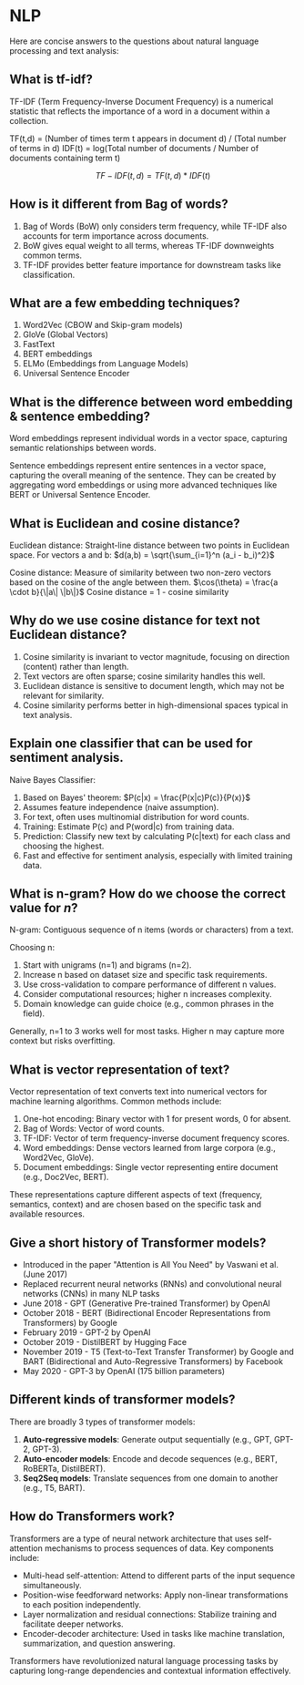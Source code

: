 # NLP

Here are concise answers to the questions about natural language processing and text analysis:

## What is tf-idf?

TF-IDF (Term Frequency-Inverse Document Frequency) is a numerical statistic that reflects the importance of a word in a document within a collection.

TF(t,d) = (Number of times term t appears in document d) / (Total number of terms in d)
IDF(t) = log(Total number of documents / Number of documents containing term t)

$$TF-IDF(t,d) = TF(t,d) * IDF(t)$$

## How is it different from Bag of words?

1. Bag of Words (BoW) only considers term frequency, while TF-IDF also accounts for term importance across documents.
2. BoW gives equal weight to all terms, whereas TF-IDF downweights common terms.
3. TF-IDF provides better feature importance for downstream tasks like classification.

## What are a few embedding techniques?

1. Word2Vec (CBOW and Skip-gram models)
2. GloVe (Global Vectors)
3. FastText
4. BERT embeddings
5. ELMo (Embeddings from Language Models)
6. Universal Sentence Encoder

## What is the difference between word embedding & sentence embedding?

Word embeddings represent individual words in a vector space, capturing semantic relationships between words.

Sentence embeddings represent entire sentences in a vector space, capturing the overall meaning of the sentence. They can be created by aggregating word embeddings or using more advanced techniques like BERT or Universal Sentence Encoder.

## What is Euclidean and cosine distance?

Euclidean distance: Straight-line distance between two points in Euclidean space.
For vectors a and b: $d(a,b) = \sqrt{\sum_{i=1}^n (a_i - b_i)^2}$

Cosine distance: Measure of similarity between two non-zero vectors based on the cosine of the angle between them.
$\cos(\theta) = \frac{a \cdot b}{\|a\| \|b\|}$
Cosine distance = 1 - cosine similarity

## Why do we use cosine distance for text not Euclidean distance?

1. Cosine similarity is invariant to vector magnitude, focusing on direction (content) rather than length.
2. Text vectors are often sparse; cosine similarity handles this well.
3. Euclidean distance is sensitive to document length, which may not be relevant for similarity.
4. Cosine similarity performs better in high-dimensional spaces typical in text analysis.

## Explain one classifier that can be used for sentiment analysis.

Naive Bayes Classifier:

1. Based on Bayes' theorem: $P(c|x) = \frac{P(x|c)P(c)}{P(x)}$
2. Assumes feature independence (naive assumption).
3. For text, often uses multinomial distribution for word counts.
4. Training: Estimate P(c) and P(word|c) from training data.
5. Prediction: Classify new text by calculating P(c|text) for each class and choosing the highest.
6. Fast and effective for sentiment analysis, especially with limited training data.

## What is n-gram? How do we choose the correct value for $n$?

N-gram: Contiguous sequence of n items (words or characters) from a text.

Choosing n:
1. Start with unigrams (n=1) and bigrams (n=2).
2. Increase n based on dataset size and specific task requirements.
3. Use cross-validation to compare performance of different n values.
4. Consider computational resources; higher n increases complexity.
5. Domain knowledge can guide choice (e.g., common phrases in the field).

Generally, n=1 to 3 works well for most tasks. Higher n may capture more context but risks overfitting.

## What is vector representation of text?

Vector representation of text converts text into numerical vectors for machine learning algorithms. Common methods include:

1. One-hot encoding: Binary vector with 1 for present words, 0 for absent.
2. Bag of Words: Vector of word counts.
3. TF-IDF: Vector of term frequency-inverse document frequency scores.
4. Word embeddings: Dense vectors learned from large corpora (e.g., Word2Vec, GloVe).
5. Document embeddings: Single vector representing entire document (e.g., Doc2Vec, BERT).

These representations capture different aspects of text (frequency, semantics, context) and are chosen based on the specific task and available resources.

## Give a short history of Transformer models?
- Introduced in the paper "Attention is All You Need" by Vaswani et al. (June 2017)
- Replaced recurrent neural networks (RNNs) and convolutional neural networks (CNNs) in many NLP tasks
- June 2018 - GPT (Generative Pre-trained Transformer) by OpenAI
- October 2018 - BERT (Bidirectional Encoder Representations from Transformers) by Google
- February 2019 - GPT-2 by OpenAI
- October 2019 - DistilBERT by Hugging Face
- November 2019 - T5 (Text-to-Text Transfer Transformer) by Google and BART (Bidirectional and Auto-Regressive Transformers) by Facebook
- May 2020 - GPT-3 by OpenAI (175 billion parameters)

## Different kinds of transformer models?

There are broadly 3 types of transformer models:
1. **Auto-regressive models**: Generate output sequentially (e.g., GPT, GPT-2, GPT-3).
2. **Auto-encoder models**: Encode and decode sequences (e.g., BERT, RoBERTa, DistilBERT).
3. **Seq2Seq models**: Translate sequences from one domain to another (e.g., T5, BART).







## How do Transformers work?

Transformers are a type of neural network architecture that uses self-attention mechanisms to process sequences of data. Key components include:
- Multi-head self-attention: Attend to different parts of the input sequence simultaneously.
- Position-wise feedforward networks: Apply non-linear transformations to each position independently.
- Layer normalization and residual connections: Stabilize training and facilitate deeper networks.
- Encoder-decoder architecture: Used in tasks like machine translation, summarization, and question answering.

Transformers have revolutionized natural language processing tasks by capturing long-range dependencies and contextual information effectively.

